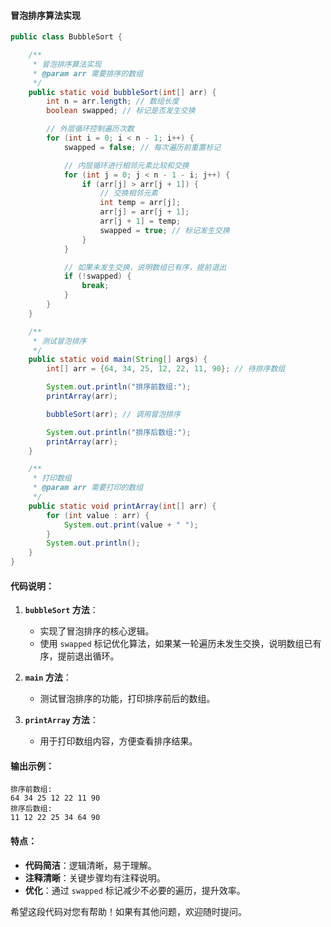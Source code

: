 #### 冒泡排序算法实现

```java
public class BubbleSort {

    /**
     * 冒泡排序算法实现
     * @param arr 需要排序的数组
     */
    public static void bubbleSort(int[] arr) {
        int n = arr.length; // 数组长度
        boolean swapped; // 标记是否发生交换

        // 外层循环控制遍历次数
        for (int i = 0; i < n - 1; i++) {
            swapped = false; // 每次遍历前重置标记

            // 内层循环进行相邻元素比较和交换
            for (int j = 0; j < n - 1 - i; j++) {
                if (arr[j] > arr[j + 1]) {
                    // 交换相邻元素
                    int temp = arr[j];
                    arr[j] = arr[j + 1];
                    arr[j + 1] = temp;
                    swapped = true; // 标记发生交换
                }
            }

            // 如果未发生交换，说明数组已有序，提前退出
            if (!swapped) {
                break;
            }
        }
    }

    /**
     * 测试冒泡排序
     */
    public static void main(String[] args) {
        int[] arr = {64, 34, 25, 12, 22, 11, 90}; // 待排序数组

        System.out.println("排序前数组:");
        printArray(arr);

        bubbleSort(arr); // 调用冒泡排序

        System.out.println("排序后数组:");
        printArray(arr);
    }

    /**
     * 打印数组
     * @param arr 需要打印的数组
     */
    public static void printArray(int[] arr) {
        for (int value : arr) {
            System.out.print(value + " ");
        }
        System.out.println();
    }
}
```

#### 代码说明：
1. **`bubbleSort` 方法**：
   - 实现了冒泡排序的核心逻辑。
   - 使用 `swapped` 标记优化算法，如果某一轮遍历未发生交换，说明数组已有序，提前退出循环。

2. **`main` 方法**：
   - 测试冒泡排序的功能，打印排序前后的数组。

3. **`printArray` 方法**：
   - 用于打印数组内容，方便查看排序结果。

#### 输出示例：
```
排序前数组:
64 34 25 12 22 11 90 
排序后数组:
11 12 22 25 34 64 90 
```

#### 特点：
- **代码简洁**：逻辑清晰，易于理解。
- **注释清晰**：关键步骤均有注释说明。
- **优化**：通过 `swapped` 标记减少不必要的遍历，提升效率。

希望这段代码对您有帮助！如果有其他问题，欢迎随时提问。